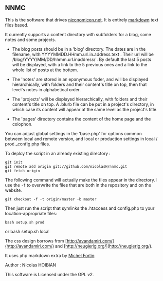 ## NNMC

This is the software that drives [niconomicon.net](http://niconomicon.net). It is entirely [markdown](http://daringfireball.net/projects/markdown/) text files based.

It currently supports a content directory with subfolders for a blog, some notes and some projects.

- The blog posts should be in a 'blog' directory. The dates are in the filename, with YYYYMMDD.HHmm.url.in.address.text . Their url will be /blog/YYYY/MM/DD/hhmm.url.inaddress/ . By default the last 5 posts will be displayed, with a link to the 5 previous ones and a link to the whole list of posts at the bottom.

- The 'notes' are stored in an eponymous foder, and will be displayed hierarchically, with folders and their content's title on top, then that level's notes in alphabetical order.

- The 'projects' will be displayed hierarchically, with folders and their content's title on top. A .blurb file can be put in a project's directory, in which case its content will appear at the same level as the project's title.

- The 'pages' directory contains the content of the home page and the colophon.

You can adjust global settings in the 'base.php' for options common between local and remote version, and local or production settings in local / prod _config.php files.

To deploy the script in an already existing directory :

	git init
	git remote add origin git://github.com/nicolasH/nnmc.git
	git fetch origin

The following command will actually make the files appear in the directory. I use the `-f` to overwrite the files that are both in the repository and on the website.

	git checkout -f -t origin/master -b master
	
Then just run the script that symlinks the .htaccess and config.php to your location-appropriate files:
	
	bash setup.sh prod
or 
	bash setup.sh local


The css design borrows from [http://avandamiri.com/](http://avandamiri.com/) and [http://neugierig.org/](http://neugierig.org/).

It uses php markdown extra by [Michel Fortin](http://michelf.com/)

Author : Nicolas HOIBIAN

This software is Licensed under the GPL v2.